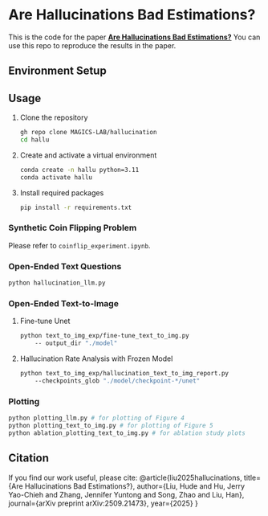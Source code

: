 # Are Hallucinations Bad Estimations?

This is the code for the paper [**Are Hallucinations Bad Estimations?**](https://arxiv.org/abs/2509.21473) You can use this repo to reproduce the results in the paper.

## Environment Setup

## Usage
1. Clone the repository
    ```bash
    gh repo clone MAGICS-LAB/hallucination
    cd hallu
    ```
2. Create and activate a virtual environment
    ```bash
    conda create -n hallu python=3.11
    conda activate hallu
    ```
3. Install required packages
    ```bash
    pip install -r requirements.txt
    ```

### Synthetic Coin Flipping Problem
Please refer to ```coinflip_experiment.ipynb```.

### Open-Ended Text Questions
```bash
python hallucination_llm.py
```

### Open-Ended Text-to-Image

1. Fine-tune Unet
    ```bash
    python text_to_img_exp/fine-tune_text_to_img.py
        -- output_dir "./model"
    ```
2. Hallucination Rate Analysis with Frozen Model
    ```bash
    python text_to_img_exp/hallucination_text_to_img_report.py                  
        --checkpoints_glob "./model/checkpoint-*/unet"
    ```

### Plotting
```bash
python plotting_llm.py # for plotting of Figure 4
python plotting_text_to_img.py # for plotting of Figure 5
python ablation_plotting_text_to_img.py # for ablation study plots
```

## Citation
If you find our work useful, please cite:
@article{liu2025hallucinations,
  title={Are Hallucinations Bad Estimations?},
  author={Liu, Hude and Hu, Jerry Yao-Chieh and Zhang, Jennifer Yuntong and Song, Zhao and Liu, Han},
  journal={arXiv preprint arXiv:2509.21473},
  year={2025}
}
